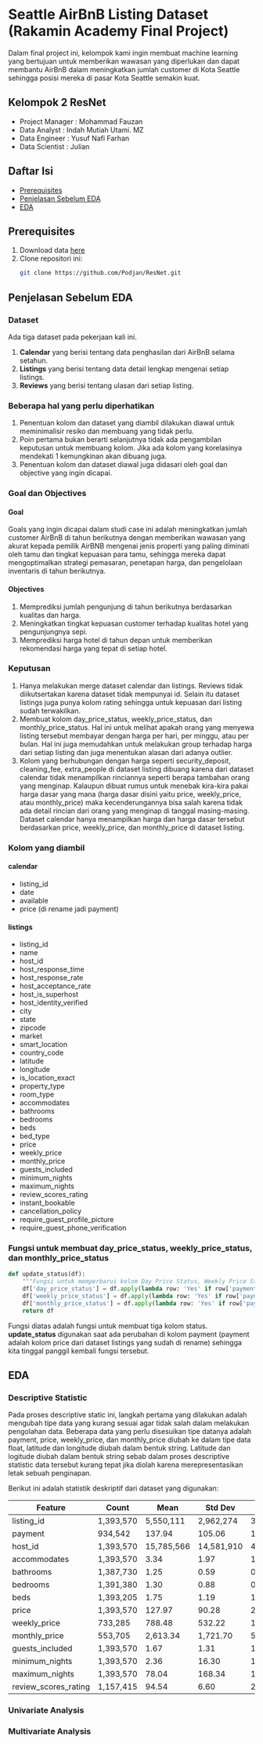 # Seattle AirBnB Listing Dataset (Rakamin Academy Final Project)
Dalam final project ini, kelompok kami ingin membuat machine learning yang bertujuan untuk memberikan wawasan yang diperlukan dan dapat membantu AirBnB dalam meningkatkan jumlah customer di Kota Seattle sehingga posisi mereka di pasar Kota Seattle semakin kuat. 

## Kelompok 2 ResNet
- Project Manager : Mohammad Fauzan
- Data Analyst    : Indah Mutiah Utami. MZ
- Data Engineer   : Yusuf Nafi Farhan
- Data Scientist  : Julian

## Daftar Isi
- [Prerequisites](#prerequisites)
- [Penjelasan Sebelum EDA](#penjelasan-sebelum-eda)
- [EDA](#eda)


## Prerequisites
1. Download data [here](https://drive.google.com/drive/folders/1q0uoNhUzHYL3TmhfwtFL-Xnb26rwOzRF?usp=sharing)
2. Clone repositori ini:
   ```bash
   git clone https://github.com/Podjan/ResNet.git

## Penjelasan Sebelum EDA
### Dataset
Ada tiga dataset pada pekerjaan kali ini. 
1. **Calendar** yang berisi tentang data penghasilan dari AirBnB selama setahun.
2. **Listings** yang berisi tentang data detail lengkap mengenai setiap listings.
3. **Reviews** yang berisi tentang ulasan dari setiap listing.

### Beberapa hal yang perlu diperhatikan
1. Penentuan kolom dan dataset yang diambil dilakukan diawal untuk meminimalisir resiko dan membuang yang tidak perlu.
2. Poin pertama bukan berarti selanjutnya tidak ada pengambilan keputusan untuk membuang kolom. Jika ada kolom yang korelasinya mendekati 1 kemungkinan akan dibuang juga.
3. Penentuan kolom dan dataset diawal juga didasari oleh goal dan objective yang ingin dicapai.

### Goal dan Objectives
#### Goal
Goals yang ingin dicapai dalam studi case ini adalah meningkatkan jumlah customer AirBnB di tahun berikutnya dengan memberikan wawasan yang akurat kepada pemilik AirBNB mengenai jenis properti yang paling diminati oleh tamu dan tingkat kepuasan para tamu, sehingga mereka dapat mengoptimalkan strategi pemasaran, penetapan harga, dan pengelolaan inventaris di tahun berikutnya.
#### Objectives
1. Memprediksi jumlah pengunjung di tahun berikutnya berdasarkan kualitas dan harga.
2. Meningkatkan tingkat kepuasan customer terhadap kualitas hotel yang pengunjungnya sepi.
3. Memprediksi harga hotel di tahun depan untuk memberikan rekomendasi harga yang tepat di setiap hotel.

### Keputusan
1. Hanya melakukan merge dataset calendar dan listings. Reviews tidak diikutsertakan karena dataset tidak mempunyai id. Selain itu dataset listings juga punya kolom rating sehingga untuk kepuasan dari listing sudah terwakilkan.
2. Membuat kolom day_price_status, weekly_price_status, dan monthly_price_status. Hal ini untuk melihat apakah orang yang menyewa listing tersebut membayar dengan harga per hari, per minggu, atau per bulan. Hal ini juga memudahkan untuk melakukan group terhadap harga dari setiap listing dan juga menentukan alasan dari adanya outlier.
3. Kolom yang berhubungan dengan harga seperti security_deposit, cleaning_fee, extra_people di dataset listing dibuang karena dari dataset calendar tidak menampilkan rinciannya seperti berapa tambahan orang yang menginap. Kalaupun dibuat rumus untuk menebak kira-kira pakai harga dasar yang mana (harga dasar disini yaitu price, weekly_price, atau monthly_price) maka kecenderungannya bisa salah karena tidak ada detail rincian dari orang yang menginap di tanggal masing-masing. Dataset calendar hanya menampilkan harga dan harga dasar tersebut berdasarkan price, weekly_price, dan monthly_price di dataset listing.

### Kolom yang diambil
#### calendar
- listing_id
- date
- available
- price (di rename jadi payment)
#### listings
- listing_id
- name
- host_id
- host_response_time
- host_response_rate
- host_acceptance_rate
- host_is_superhost
- host_identity_verified
- city
- state
- zipcode
- market
- smart_location
- country_code
- latitude
- longitude
- is_location_exact
- property_type
- room_type
- accommodates
- bathrooms
- bedrooms
- beds
- bed_type
- price
- weekly_price
- monthly_price
- guests_included
- minimum_nights
- maximum_nights
- review_scores_rating
- instant_bookable
- cancellation_policy
- require_guest_profile_picture
- require_guest_phone_verification

### Fungsi untuk membuat day_price_status, weekly_price_status, dan monthly_price_status
```python
def update_status(df):
    """Fungsi untuk memperbarui kolom Day Price Status, Weekly Price Status, dan Monthly Price Status berdasarkan kolom Payment."""
    df['day_price_status'] = df.apply(lambda row: 'Yes' if row['payment'] == row['price'] else 'No', axis=1)
    df['weekly_price_status'] = df.apply(lambda row: 'Yes' if row['payment'] == row['weekly_price'] else 'No', axis=1)
    df['monthly_price_status'] = df.apply(lambda row: 'Yes' if row['payment'] == row['monthly_price'] else 'No', axis=1)
    return df
```
Fungsi diatas adalah fungsi untuk membuat tiga kolom status. **update_status** digunakan saat ada perubahan di kolom payment (payment adalah kolom price dari dataset listings yang sudah di rename) sehingga kita tinggal panggil kembali fungsi tersebut.
    
## EDA
### Descriptive Statistic
Pada proses descriptive static ini, langkah pertama yang dilakukan adalah mengubah tipe data yang kurang sesuai agar tidak salah dalam melakukan pengolahan data. Beberapa data yang perlu disesuikan tipe datanya adalah payment, price, weekly_price, dan monthly_price diubah ke dalam tipe data float, latitude dan longitude diubah dalam bentuk string. Latitude dan logitude diubah dalam bentuk string sebab dalam proses descriptive statistic data tersebut kurang tepat jika diolah karena merepresentasikan letak sebuah penginapan. 


Berikut ini adalah statistik deskriptif dari dataset yang digunakan:

| Feature               | Count      | Mean      | Std Dev   | Min      | 25%      | 50%      | 75%      | Max      |
|-----------------------|------------|-----------|-----------|----------|----------|----------|----------|----------|
| listing_id            | 1,393,570  | 5,550,111 | 2,962,274 | 3,335    | 3,258,213| 6,118,244| 8,035,212| 10,340,167|
| payment               | 934,542    | 137.94    | 105.06    | 10       | 75       | 109      | 160      | 1,650     |
| host_id               | 1,393,570  | 15,785,566| 14,581,910| 4,193    | 3,271,389| 1,055,814| 2,590,413| 5,320,861 |
| accommodates          | 1,393,570  | 3.34      | 1.97      | 1        | 2        | 3        | 4        | 16        |
| bathrooms             | 1,387,730  | 1.25      | 0.59      | 0        | 1        | 1        | 2        | 8         |
| bedrooms              | 1,391,380  | 1.30      | 0.88      | 0        | 1        | 1        | 2        | 7         |
| beds                  | 1,393,205  | 1.75      | 1.19      | 1        | 1        | 1        | 2        | 15        |
| price                 | 1,393,570  | 127.97    | 90.28     | 20       | 75       | 100      | 150      | 1,000     |
| weekly_price          | 733,285    | 788.48    | 532.22    | 100      | 455      | 650      | 950      | 6,300     |
| monthly_price         | 553,705    | 2,613.34  | 1,721.70  | 500      | 1,512    | 2,200    | 3,150    | 19,500    |
| guests_included       | 1,393,570  | 1.67      | 1.31      | 1        | 1        | 1        | 2        | 15        |
| minimum_nights        | 1,393,570  | 2.36      | 16.30     | 1        | 1        | 1        | 1        | 1,000     |
| maximum_nights        | 1,393,570  | 78.04     | 168.34    | 1        | 6        | 30       | 112      | 100,000   |
| review_scores_rating  | 1,157,415  | 94.54     | 6.60      | 2        | 93       | 96       | 99       | 100       |


### Univariate Analysis

### Multivariate Analysis